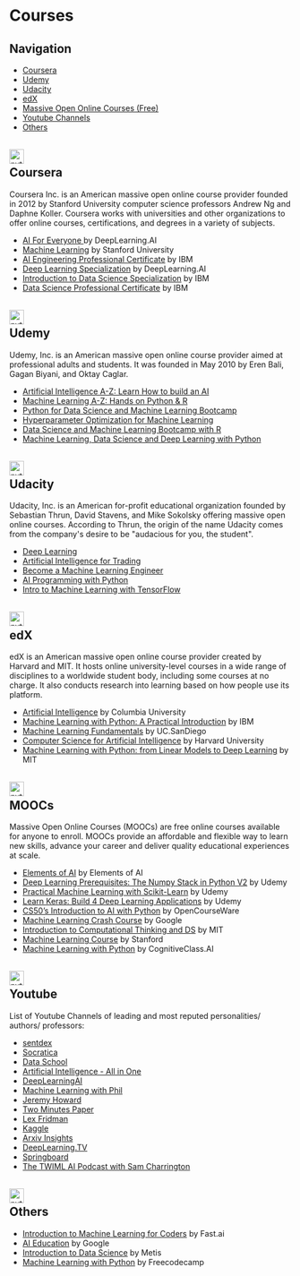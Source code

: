 # Courses

## Navigation

*   [Coursera](#coursera)
*   [Udemy](#udemy)
*   [Udacity](#udacity)
*   [edX](#edx)
*   [Massive Open Online Courses (Free)](#moocs)
*   [Youtube Channels](#youtube)
*   [Others](#others)

<br>

<img align="left" alt="python" width="26px" src="https://simpleicons.org/icons/coursera.svg" />

## Coursera
Coursera Inc. is an American massive open online course provider founded in 2012 by Stanford University computer science professors Andrew Ng and Daphne Koller. Coursera works with universities and other organizations to offer online courses, certifications, and degrees in a variety of subjects.

*  [AI For Everyone ](https://www.coursera.org/learn/ai-for-everyone) by DeepLearning.AI
*  [Machine Learning](https://www.coursera.org/learn/machine-learning) by Stanford University
*  [AI Engineering Professional Certificate](https://www.coursera.org/professional-certificates/ai-engineer) by IBM
*  [Deep Learning Specialization](https://www.coursera.org/specializations/deep-learning) by DeepLearning.AI
*  [Introduction to Data Science Specialization](https://www.coursera.org/specializations/introduction-data-science) by IBM
*  [Data Science Professional Certificate](https://www.coursera.org/professional-certificates/ibm-data-science) by IBM


<br>

<img align="left" alt="python" width="26px" src="https://simpleicons.org/icons/udemy.svg" />

## Udemy
Udemy, Inc. is an American massive open online course provider aimed at professional adults and students. It was founded in May 2010 by Eren Bali, Gagan Biyani, and Oktay Caglar.

*  [Artificial Intelligence A-Z: Learn How to build an AI](https://www.udemy.com/share/101Wpy2@FEdgVEtgcFINekdGBnN3fT5t/) 
*  [Machine Learning A-Z: Hands on Python & R ](https://www.udemy.com/share/101Wci2@FEdKV2JKTVYHckJGA3JNfhRuY1Q=/) 
*  [Python for Data Science and Machine Learning Bootcamp](https://www.udemy.com/share/101WaU2@FG1gV0tdSVwPd0JDAmJOfhQ=/) 
*  [Hyperparameter Optimization for Machine Learning](https://www.udemy.com/share/104vP02@PW5jV0tdSVwPd0JDAktnfg==/) 
*  [Data Science and Machine Learning Bootcamp with R](https://www.udemy.com/share/1013iK2@FG1KVEtjTVYHckJGA3JOfT5HSldh/) 
*  [Machine Learning, Data Science and Deep Learning with Python](https://www.udemy.com/share/101W9O2@FEdKfVxZQ1QKd0dCEkhn/)


<br>

<img align="left" alt="python" width="26px" src="https://simpleicons.org/icons/udacity.svg" />

## Udacity
Udacity, Inc. is an American for-profit educational organization founded by Sebastian Thrun, David Stavens, and Mike Sokolsky offering massive open online courses. According to Thrun, the origin of the name Udacity comes from the company's desire to be "audacious for you, the student".

*  [Deep Learning](https://www.udacity.com/course/deep-learning-nanodegree--nd101) 
*  [Artificial Intelligence for Trading](https://www.udacity.com/course/ai-for-trading--nd880) 
*  [Become a Machine Learning Engineer](https://www.udacity.com/course/machine-learning-engineer-nanodegree--nd009t) 
*  [AI Programming with Python](https://www.udacity.com/course/ai-programming-python-nanodegree--nd089) 
*  [Intro to Machine Learning with TensorFlow](https://www.udacity.com/course/intro-to-machine-learning-with-tensorflow-nanodegree--nd230) 

<br>

<img align="left" alt="python" width="26px" src="https://simpleicons.org/icons/edx.svg" />

## edX
edX is an American massive open online course provider created by Harvard and MIT. It hosts online university-level courses in a wide range of disciplines to a worldwide student body, including some courses at no charge. It also conducts research into learning based on how people use its platform.

*  [Artificial Intelligence](https://www.edx.org/course/artificial-intelligence-ai) by Columbia University 
*  [Machine Learning with Python: A Practical Introduction](https://www.edx.org/course/machine-learning-with-python-a-practical-introduct) by IBM
*  [Machine Learning Fundamentals](https://www.edx.org/course/machine-learning-fundamentals-2) by UC.SanDiego
*  [Computer Science for Artificial Intelligence](https://www.edx.org/professional-certificate/harvardx-computer-science-for-artifical-intelligence) by Harvard University
*  [Machine Learning with Python: from Linear Models to Deep Learning](https://www.edx.org/course/machine-learning-with-python-from-linear-models-to) by MIT

<br>

<img align="left" alt="python" width="26px" src="https://simpleicons.org/icons/opensourceinitiative.svg" />

## MOOCs
Massive Open Online Courses (MOOCs) are free online courses available for anyone to enroll. MOOCs provide an affordable and flexible way to learn new skills, advance your career and deliver quality educational experiences at scale.

*  [Elements of AI](https://www.elementsofai.com/) by Elements of AI
*  [Deep Learning Prerequisites: The Numpy Stack in Python V2](https://www.udemy.com/course/numpy-python/) by Udemy
*  [Practical Machine Learning with Scikit-Learn](https://www.udemy.com/course/machine-learning-one-hour/) by Udemy
*  [Learn Keras: Build 4 Deep Learning Applications](https://www.udemy.com/course/learnkeras/) by Udemy
*  [CS50’s Introduction to AI with Python](https://cs50.harvard.edu/ai/2020/) by OpenCourseWare
*  [Machine Learning Crash Course](https://developers.google.com/machine-learning/crash-course) by Google
*  [Introduction to Computational Thinking and DS](https://ocw.mit.edu/courses/electrical-engineering-and-computer-science/6-0002-introduction-to-computational-thinking-and-data-science-fall-2016/) by MIT
*  [Machine Learning Course](https://www.coursera.org/learn/machine-learning) by Stanford
*  [Machine Learning with Python](https://cognitiveclass.ai/courses/machine-learning-with-python/) by CognitiveClass.AI


<br>

<img align="left" alt="python" width="26px" src="https://simpleicons.org/icons/youtube.svg" />

## Youtube
List of Youtube Channels of leading and most reputed personalities/ authors/ professors:
*  [sentdex](https://www.youtube.com/channel/UCfzlCWGWYyIQ0aLC5w48gBQ) 
*  [Socratica](https://www.youtube.com/user/SocraticaStudios) 
*  [Data School](https://www.youtube.com/user/dataschool) 
*  [Artificial Intelligence - All in One](https://www.youtube.com/channel/UC5zx8Owijmv-bbhAK6Z9apg) 
*  [DeepLearningAI](https://www.youtube.com/channel/UCcIXc5mJsHVYTZR1maL5l9w) 
*  [Machine Learning with Phil](https://www.youtube.com/channel/UC58v9cLitc8VaCjrcKyAbrw) 
*  [Jeremy Howard](https://www.youtube.com/user/howardjeremyp) 
*  [Two Minutes Paper](https://www.youtube.com/user/keeroyz) 
*  [Lex Fridman](https://www.youtube.com/user/lexfridman) 
*  [Kaggle](https://www.youtube.com/user/kaggledotcom) 
*  [Arxiv Insights](https://www.youtube.com/channel/UCNIkB2IeJ-6AmZv7bQ1oBYg) 
*  [DeepLearning.TV](https://www.youtube.com/channel/UC9OeZkIwhzfv-_Cb7fCikLQ) 
*  [Springboard](https://www.youtube.com/channel/UCqd6TofKNjqagInm5Waeu7w) 
*  [The TWIML AI Podcast with Sam Charrington](https://www.youtube.com/channel/UC7kjWIK1H8tfmFlzZO-wHMw) 



<br>

<img align="left" alt="python" width="26px" src="https://simpleicons.org/icons/okta.svg" />

## Others

*  [Introduction to Machine Learning for Coders](https://www.fast.ai/2018/09/26/ml-launch/) by Fast.ai
*  [AI Education](https://ai.google/education/) by Google
*  [Introduction to Data Science](https://www.thisismetis.com/courses/introduction-to-data-science) by Metis
*  [Machine Learning with Python](https://www.freecodecamp.org/learn/machine-learning-with-python/#tensorflow) by Freecodecamp